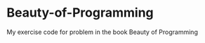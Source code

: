 Beauty-of-Programming
=====================

My exercise code for problem in the book Beauty of Programming

